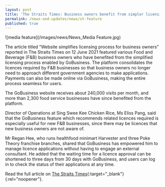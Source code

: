 ```yaml
---
layout: post
title: 'The Straits Times: Business owners benefit from simpler licensing via GoBusiness'
permalink: /news-and-updates/news/st-feature
published: true
---
```


<!-- ## GoBusiness in the News -->

![media feature](/images/news/News_Media Feature.jpg)

The article titled “Website simplifies licensing process for business owners” reported in The Straits Times on 12 June 2021 featured various Food and Beverage (F&B) business owners who have benefited from the simplified licensing process enabled by GoBusiness.
The platform consolidates the licences required by F&B businesses so that business owners no longer need to approach different government agencies to make applications. Payments can also be made online via GoBusiness, making the entire process seamless for users.

The GoBusiness website receives about 240,000 visits per month, and more than 2,300 food service businesses have since benefited from the platform.

Director of Operations at Sing Swee Kee Chicken Rice, Ms Eliss Pang, said that the GoBusiness feature which recommends related licences required is especially useful for new F&B businesses, since there may be licences that new business owners are not aware of.

Mr Regan Hee, who runs healthfood minimart Harvester and three Poke Theory franchise branches, shared that GoBusiness has empowered him to manage licence applications without having to engage an external consultant. He added that the waiting time for a licence approval can be shortened to three days from 30 days with GoBusiness, and users can log in to check the status of their applications at any time.

Read the full article on [The Straits Times](https://www.straitstimes.com/business/website-simplifies-licensing-process-for-business-owners){:target="_blank"}{:rel="noopener"}.
